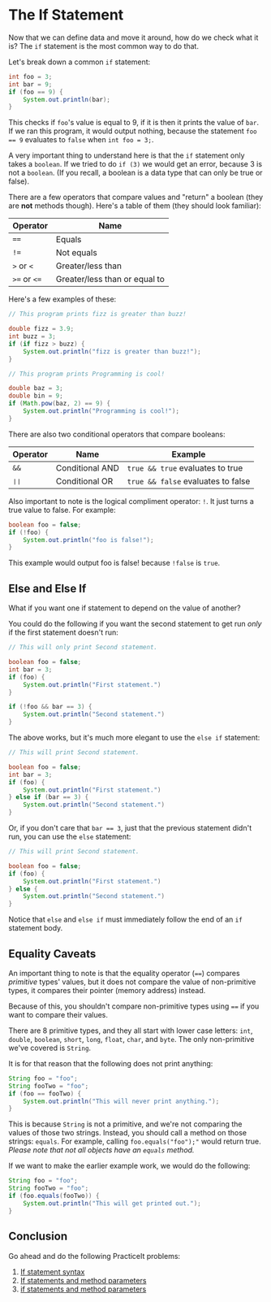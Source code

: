 # The If Statement
Now that we can define data and move it around, how do we check what it is?
The `if` statement is the most common way to do that.

Let's break down a common `if` statement:

```java
int foo = 3;
int bar = 9;
if (foo == 9) {
    System.out.println(bar);
}
```

This checks if `foo`'s value is equal to 9, if it is then it prints the value of
`bar`. If we ran this program, it would output nothing, because the statement
`foo == 9` evaluates to `false` when `int foo = 3;`.

A very important thing to understand here is that the `if` statement only takes
a `boolean`. If we tried to do `if (3)` we would get an error, because 3 is not
a `boolean`. (If you recall, a boolean is a data type that can only be true or false).

There are a few operators that compare values and "return" a boolean
(they are **not** methods though). Here's a table of them (they should look familiar):

| Operator | Name |
| -------- | ---- |
| `==` | Equals |
| `!=` | Not equals |
| `>` or `<` | Greater/less than |
| `>=` or `<=` | Greater/less than or equal to |

Here's a few examples of these:

```java
// This program prints fizz is greater than buzz!

double fizz = 3.9;
int buzz = 3;
if (if fizz > buzz) {
    System.out.println("fizz is greater than buzz!");
}
```

```java
// This program prints Programming is cool!

double baz = 3;
double bin = 9;
if (Math.pow(baz, 2) == 9) {
    System.out.println("Programming is cool!");
}
```

There are also two conditional operators that compare booleans:

| Operator | Name | Example |
| -------- | ---- | ------- |
| `&&` | Conditional AND | `true && true` evaluates to true |
| `❘❘` | Conditional OR | `true && false` evaluates to false |

Also important to note is the logical compliment operator: `!`.
It just turns a true value to false. For example:

```java
boolean foo = false;
if (!foo) {
    System.out.println("foo is false!");
}
```

This example would output foo is false! because `!false` is `true`.

## Else and Else If
What if you want one if statement to depend on the value of another?

You could do the following if you want the second statement to get run _only_
if the first statement doesn't run:

```java
// This will only print Second statement.

boolean foo = false;
int bar = 3;
if (foo) {
    System.out.println("First statement.")
}

if (!foo && bar == 3) {
    System.out.println("Second statement.")
}
```

The above works, but it's much more elegant to use the `else if` statement:

```java
// This will print Second statement.

boolean foo = false;
int bar = 3;
if (foo) {
    System.out.println("First statement.")
} else if (bar == 3) {
    System.out.println("Second statement.")
}
```

Or, if you don't care that `bar == 3`, just that the previous statement didn't
run, you can use the `else` statement:

```java
// This will print Second statement.

boolean foo = false;
if (foo) {
    System.out.println("First statement.")
} else {
    System.out.println("Second statement.")
}
```

Notice that `else` and `else if` must immediately follow the end of an `if`
statement body.

## Equality Caveats
An important thing to note is that the equality operator (`==`)
compares _primitive_ types' values, but it does not compare the value of
non-primitive types, it compares their pointer (memory address) instead.

Because of this, you shouldn't compare non-primitive types using `==` if you
want to compare their values.

There are 8 primitive types, and they all start with lower case letters:
`int`, `double`, `boolean`, `short`, `long`, `float`, `char`, and `byte`.
The only non-primitive we've covered is `String`.

It is for that reason that the following does not print anything:

```java
String foo = "foo";
String fooTwo = "foo";
if (foo == fooTwo) {
    System.out.println("This will never print anything.");
}
```

This is because `String` is not a primitive, and we're not comparing the values
of those two strings. Instead, you should call a method on those strings: `equals`.
For example, calling `foo.equals("foo");"` would return true.
_Please note that not all objects have an `equals` method._

If we want to make the earlier example work, we would do the following:

```java
String foo = "foo";
String fooTwo = "foo";
if (foo.equals(fooTwo)) {
    System.out.println("This will get printed out.");
}
```

## Conclusion
Go ahead and do the  following PracticeIt problems:
 1. [If statement syntax](https://practiceit.cs.washington.edu/problem/view/bjp4/chapter4/s3%2DifStatementSyntax)
 2. [If statements and method parameters](https://practiceit.cs.washington.edu/problem/view/bjp4/chapter4/s6%2DifElseMystery2)
 3. [if statements and method parameters](https://practiceit.cs.washington.edu/problem/view/bjp4/chapter4/s6%2DifElseMystery2)
